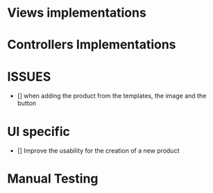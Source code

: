 # Views implementations


# Controllers Implementations



# ISSUES
- [] when adding the product from the templates, the image and the button



# UI specific
- [] Improve the usability for the creation of a new product


# Manual Testing
